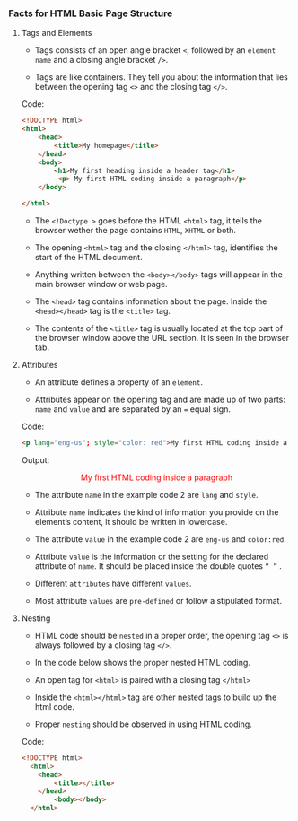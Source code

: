 ### Facts for HTML Basic Page Structure

1. Tags and Elements

    - Tags consists of an open angle bracket `<`, followed by an `element name` and a closing angle bracket `/>`.

    - Tags are like containers. They tell you about the information that lies between the opening tag `<>` and the closing tag `</>`. 

    Code:

    ```html
    <!DOCTYPE html>
    <html>
	    <head>
		    <title>My homepage</title>
	    </head>
	    <body>
		    <h1>My first heading inside a header tag</h1>
             <p> My first HTML coding inside a paragraph</p>
	    </body>

    </html>

    ```
    - The `<!Doctype >` goes before the HTML `<html>` tag, it tells the browser wether the page contains `HTML`, `XHTML` or both. 

    - The opening `<html>` tag and the closing `</html>` tag, identifies the start of the HTML document.
    
    - Anything written between the `<body></body>` tags will appear in the main browser window or web page.
    
    - The `<head>` tag contains information about the page. Inside the `<head></head>` tag is the `<title>` tag.

    - The contents of the `<title>` tag is usually located at the top part of the browser window above the URL section. It is seen in the browser tab. 

3. Attributes

    - An attribute defines a property of an `element`. 

    - Attributes appear on the opening tag and are made up of two parts: `name` and `value` and are separated by an  `=` equal sign.

    Code:

    ```html
    <p lang="eng-us"; style="color: red">My first HTML coding inside a paragraph</p>
    
    ```
     
     Output:

    <p lang="eng-us"; style="color: red; text-align: center;">My first HTML coding inside a paragraph</p>

    - The attribute `name` in the example code 2 are `lang` and `style`. 

    - Attribute `name` indicates the kind of information you provide on the element’s content, it should be written in lowercase.

    - The attribute `value` in the example code 2 are `eng-us` and `color:red`. 
    
    - Attribute `value` is the information or the setting for the declared attribute of `name`. It should be placed inside the double quotes `“ ”` . 

    - Different `attributes` have different `values`.
    
    - Most attribute `values` are `pre-defined` or follow a stipulated format.  

4. Nesting

    - HTML code should be `nested` in a proper order, the opening tag `<>` is always followed by a closing tag `</>`.

    - In the code below shows the proper nested HTML coding.

    - An open tag for `<html>` is paired with a closing tag `</html>`

    - Inside the `<html></html>` tag are other nested tags to build up the html code.

    - Proper `nesting` should be observed in using HTML coding.

    Code:

    ```html
    <!DOCTYPE html>
      <html>
        <head>
            <title></title>
        </head>
            <body></body>
      </html>  

    ```
    


 
    




